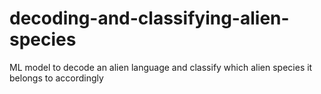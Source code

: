 # decoding-and-classifying-alien-species
ML model to decode an alien language and classify which alien species it belongs to accordingly
